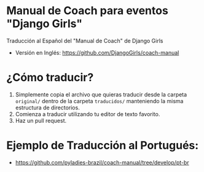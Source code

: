 # Manual de Coach para eventos "Django Girls"

Traducción al Español del "Manual de Coach" de Django Girls

* Versión en Inglés: https://github.com/DjangoGirls/coach-manual

# ¿Cómo traducir?

1. Simplemente copia el archivo que quieras traducir desde la carpeta
   `original/` dentro de la carpeta `traducidos/` manteniendo la misma
   estructura de directorios.
2. Comienza a traducir utilizando tu editor de texto favorito.
3. Haz un pull request.

# Ejemplo de Traducción al Portugués:

* https://github.com/pyladies-brazil/coach-manual/tree/develop/pt-br
